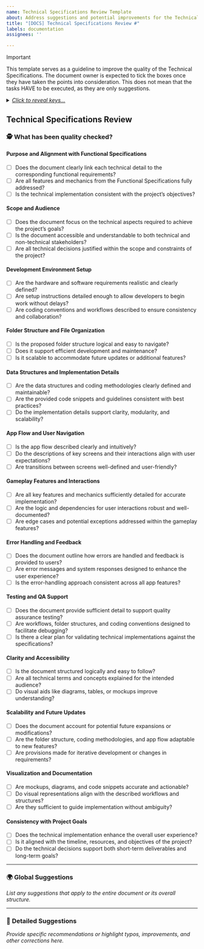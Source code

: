 ```yaml
---
name: Technical Specifications Review Template
about: Address suggestions and potential improvements for the Technical Specifications
title: "[DOCS] Technical Specifications Review #"
labels: documentation
assignees: ''

---
```


> [!IMPORTANT]
> This template serves as a guideline to improve the quality of the Technical Specifications. The document owner is expected to tick the boxes once they have taken the points into consideration. This does not mean that the tasks HAVE to be executed, as they are only suggestions.

<details>
<summary><em><ins>Click to reveal keys...</ins></em></summary>
  
#### Text Format
- **Bold**: replaced word in original text
- Normal: Citation from original text
- *Italic*: Comment
- ~~strikethrough~~: Original text to remove

#### Suggestions
- IMPROVEMENT: something to add, to be defined by document owner
- TYPO: a suggestion for correcting a found typo

</details>

## Technical Specifications Review

### 🕵️ What has been quality checked?

#### **Purpose and Alignment with Functional Specifications**

- [ ] Does the document clearly link each technical detail to the corresponding functional requirements?  
- [ ] Are all features and mechanics from the Functional Specifications fully addressed?  
- [ ] Is the technical implementation consistent with the project’s objectives?  

#### **Scope and Audience**

- [ ] Does the document focus on the technical aspects required to achieve the project’s goals?  
- [ ] Is the document accessible and understandable to both technical and non-technical stakeholders?  
- [ ] Are all technical decisions justified within the scope and constraints of the project?  

#### **Development Environment Setup**

- [ ] Are the hardware and software requirements realistic and clearly defined?  
- [ ] Are setup instructions detailed enough to allow developers to begin work without delays?  
- [ ] Are coding conventions and workflows described to ensure consistency and collaboration?  

#### **Folder Structure and File Organization**

- [ ] Is the proposed folder structure logical and easy to navigate?  
- [ ] Does it support efficient development and maintenance?  
- [ ] Is it scalable to accommodate future updates or additional features?  

#### **Data Structures and Implementation Details**

- [ ] Are the data structures and coding methodologies clearly defined and maintainable?  
- [ ] Are the provided code snippets and guidelines consistent with best practices?  
- [ ] Do the implementation details support clarity, modularity, and scalability?  

#### **App Flow and User Navigation**

- [ ] Is the app flow described clearly and intuitively?  
- [ ] Do the descriptions of key screens and their interactions align with user expectations?  
- [ ] Are transitions between screens well-defined and user-friendly?  

#### **Gameplay Features and Interactions**

- [ ] Are all key features and mechanics sufficiently detailed for accurate implementation?  
- [ ] Are the logic and dependencies for user interactions robust and well-documented?  
- [ ] Are edge cases and potential exceptions addressed within the gameplay features?  

#### **Error Handling and Feedback**

- [ ] Does the document outline how errors are handled and feedback is provided to users?  
- [ ] Are error messages and system responses designed to enhance the user experience?  
- [ ] Is the error-handling approach consistent across all app features?  

#### **Testing and QA Support**

- [ ] Does the document provide sufficient detail to support quality assurance testing?  
- [ ] Are workflows, folder structures, and coding conventions designed to facilitate debugging?  
- [ ] Is there a clear plan for validating technical implementations against the specifications?  

#### **Clarity and Accessibility**

- [ ] Is the document structured logically and easy to follow?  
- [ ] Are all technical terms and concepts explained for the intended audience?  
- [ ] Do visual aids like diagrams, tables, or mockups improve understanding?  

#### **Scalability and Future Updates**

- [ ] Does the document account for potential future expansions or modifications?  
- [ ] Are the folder structure, coding methodologies, and app flow adaptable to new features?  
- [ ] Are provisions made for iterative development or changes in requirements?  

#### **Visualization and Documentation**

- [ ] Are mockups, diagrams, and code snippets accurate and actionable?  
- [ ] Do visual representations align with the described workflows and structures?  
- [ ] Are they sufficient to guide implementation without ambiguity?  

#### **Consistency with Project Goals**

- [ ] Does the technical implementation enhance the overall user experience?  
- [ ] Is it aligned with the timeline, resources, and objectives of the project?  
- [ ] Do the technical decisions support both short-term deliverables and long-term goals?  

---

### 🌍 **Global Suggestions**

*List any suggestions that apply to the entire document or its overall structure.*

---

### 🔎 **Detailed Suggestions**

*Provide specific recommendations or highlight typos, improvements, and other corrections here.*
